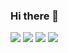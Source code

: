 ### Hi there 👋

<!--
<img src="https://img.shields.io/badge/{내용}-{배경 색깔}?style={스타일}&logo={로고이름}&logoColor={로고 색깔}"/>
<img src="https://img.shields.io/badge/Scss-green?style=flat&logo=Sass&logoColor=CC6699"/>

-->




<!-- C badge -->
<img src="https://img.shields.io/badge/-CC0000??style=social&logo=CNN&logoColor=00FF00"/>

<!-- C++ badge-->
<img src="https://img.shields.io/badge/C++-00599??style=flat-square&logo=C%2B%2B&logoColor=white"/>

<img src="https://img.shields.io/static/v1?label=TEST&message=TEST2&color=CC0000"/>
<img src="https://img.shields.io/static/v1?label=TEST&message=TEST2&color=CCCC00"/>


<!--
**Saint-Home/Saint-Home** is a ✨ _special_ ✨ repository because its `README.md` (this file) appears on your GitHub profile.

Here are some ideas to get you started:

- 🔭 I’m currently working on ...
- 🌱 I’m currently learning ...
- 👯 I’m looking to collaborate on ...
- 🤔 I’m looking for help with ...
- 💬 Ask me about ...
- 📫 How to reach me: ...
- 😄 Pronouns: ...
- ⚡ Fun fact: ...
-->
